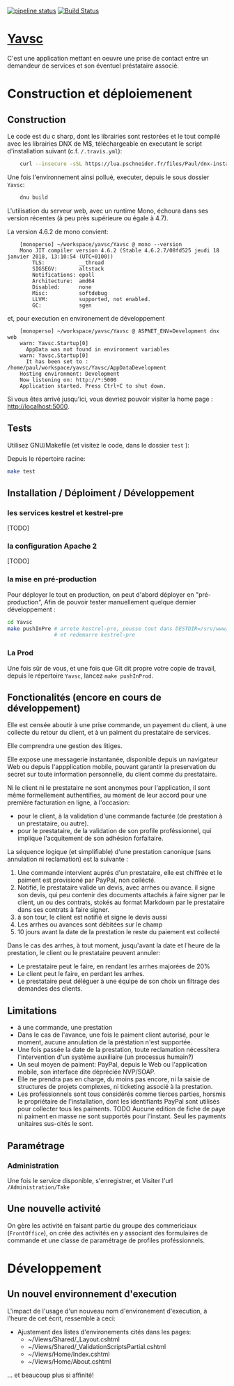 

[![pipeline status](http://gitlab.pschneider.fr/Paul/yavsc/badges/vnext/pipeline.svg)](http://gitlab.pschneider.fr/Paul/yavsc/-/commits/vnext)
[![Build Status](https://travis-ci.org/pazof/yavsc.svg?branch=vnext)](https://travis-ci.org/pazof/yavsc)

# [Yavsc](https://yavsc.pschneider.fr)

C'est une application mettant en oeuvre une prise de contact entre un demandeur de services et son éventuel préstataire associé.

# Construction et déploiemenent

## Construction

Le code est du c sharp, dont les librairies sont restorées et le tout compilé avec les librairies DNX de M$, téléchargeable en executant le script d'installation suivant (c.f. `/.travis.yml`):

```bash
    curl --insecure -sSL https://lua.pschneider.fr/files/Paul/dnx-install.sh | bash && DNX_USER_HOME=`pwd -P`/dnx . ./dnx/dnvm/dnvm.sh && cd Yavsc && dnu restore
```

Une fois l'environnement ainsi pollué, executer, depuis le sous dossier `Yavsc`:

```bash
    dnu build
```

L'utilisation du serveur web, avec un runtime Mono, échoura dans ses version récentes (à peu près supérieure ou égale à 4.7).

La version 4.6.2 de mono convient:

```
    [monoperso] ~/workspace/yavsc/Yavsc @ mono --version
    Mono JIT compiler version 4.6.2 (Stable 4.6.2.7/08fd525 jeudi 18 janvier 2018, 13:10:54 (UTC+0100))
        TLS:           __thread
        SIGSEGV:       altstack
        Notifications: epoll
        Architecture:  amd64
        Disabled:      none
        Misc:          softdebug 
        LLVM:          supported, not enabled.
        GC:            sgen
```

et, pour execution en environement de développement

```
    [monoperso] ~/workspace/yavsc/Yavsc @ ASPNET_ENV=Development dnx web
    warn: Yavsc.Startup[0]
      AppData was not found in environment variables
    warn: Yavsc.Startup[0]
      It has been set to : /home/paul/workspace/yavsc/Yavsc/AppDataDevelopment
    Hosting environment: Development
    Now listening on: http://*:5000
    Application started. Press Ctrl+C to shut down.
```

Si vous êtes arrivé jusqu'ici, vous devriez pouvoir visiter la home page :
 <http://localhost:5000>.

## Tests

Utilisez GNU/Makefile (et visitez le code, dans le dossier `test` ):

Depuis le répertoire racine:

```bash
make test
```

## Installation / Déploiment / Développement 

### les services kestrel et kestrel-pre

[TODO]

### la configuration Apache 2

[TODO]

### la mise en pré-production

Pour déployer le tout en production, on peut d'abord déployer en "pré-production",
Afin de pouvoir tester manuellement quelque dernier développement :

```bash
cd Yavsc
make pushInPre # arrete kestrel-pre, pousse tout dans DESTDIR=/srv/www/yavscpre avec rsync,
               # et redemarre kestrel-pre 
```

### La Prod

Une fois sûr de vous, et une fois que Git dit propre votre copie de travail, depuis le répertoire `Yavsc`, lancez `make pushInProd`.

## Fonctionalités (encore en cours de développement)

Elle est censée aboutir à une prise commande,
un payement du client, à une collecte du retour du client, et à un paiment du prestataire de services.

Elle comprendra une gestion des litiges.

Elle expose une messagerie instantanée, disponible depuis un navigateur Web ou depuis l'appplication mobile,
pouvant garantir la preservation du secret sur toute information personnelle,
du client comme du prestataire.

Ni le client ni le prestataire ne sont anonymes pour l'application,
il sont même formellement authentifies, au moment de leur accord pour une première
facturation en ligne, à l'occasion:

* pour le client, à la validation d'une commande facturée (de prestation à un prestataire, ou autre).
* pour le prestataire, de la validation de son profile proféssionnel, qui implique l'acquitement de son adhésion forfaitaire.

La séquence logique (et simplifiable) d'une prestation canonique (sans annulation ni reclamation) est la suivante :

1. Une commande intervient auprés d'un prestataire, elle est chiffrée et le paiment est provisioné par PayPal, non collécté.
2. Notifié, le prestataire valide un devis, avec arrhes ou avance. il signe son devis, qui peu contenir des documents attachés à faire signer par le client, un ou des contrats, stokés au format Markdown par le prestataire dans ses contrats à faire signer.
3. à son tour, le client est notifié et signe le devis aussi
4. Les arrhes ou avances sont débitées sur le champ
5. 10 jours avant la date de la prestation le reste du paiement est collecté

Dans le cas des arrhes, à tout moment, jusqu'avant la date et l'heure de la prestation, le client ou le prestataire peuvent annuler:

* Le prestataire peut le faire, en rendant les arrhes majorées de 20%
* Le client peut le faire, en perdant les arrhes.
* Le prestataire peut déléguer à une équipe de son choix un filtrage des demandes des clients.

## Limitations 

* à une commande, une prestation
* Dans le cas de l'avance, une fois le paiment client autorisé, pour le moment, aucune annulation de la préstation n'est supportée.
* Une fois passée la date de la prestation, toute reclamation nécessitera l'intervention d'un système auxiliaire (un processus humain?)
* Un seul moyen de paiment: PayPal, depuis le Web ou l'application mobile, son interface dite dépréciée NVP/SOAP.
* Elle ne prendra pas en charge, du moins pas encore, ni la saisie de structures de projets complexes, ni ticketing associé à la prestation.
* Les professionnels sont tous considérés comme tierces parties, horsmis le propriétaire de l'installation, dont les identifiants PayPal sont utilisés pour collecter tous les paiments. TODO Aucune edition de fiche de paye ni paiment en masse ne sont supportés pour l'instant. Seul les payments unitaires sus-cités le sont.

## Paramétrage

### Administration

Une fois le service disponible, s'enregistrer, et
Visiter l'url `/Administration/Take` 

## Une nouvelle activité

On gère les activité en faisant partie du groupe des commericiaux (`FrontOffice`), 
on crée des activités en y associant des formulaires de commande et une
classe de paramétrage de profiles proféssionnels.

# Développement

## Un nouvel environnement d'execution

L'impact de l'usage d'un nouveau nom d'environement d'execution, à l'heure de cet écrit, ressemble à ceci:

* Ajustement des listes d'environements cités dans les pages:
  * ~/Views/Shared/_Layout.cshtml
  * ~/Views/Shared/_ValidationScriptsPartial.cshtml
  * ~/Views/Home/Index.cshtml
  * ~/Views/Home/About.cshtml

... et beaucoup plus si affinité!
